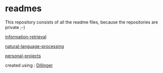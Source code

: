 # readmes

This repository consists of all the readme files, because the repositories are private ;-) 

[information-retrieval](https://github.com/dixitk13/readmes.md/blob/master/information-retrieval.md)

[natural-language-processing](https://github.com/dixitk13/readmes.md/blob/master/natural-language-processing.md)

[personal-projects](https://github.com/dixitk13/readmes.md/blob/master/personal-projects.md)

created using : [Dillinger](http://dillinger.io/)